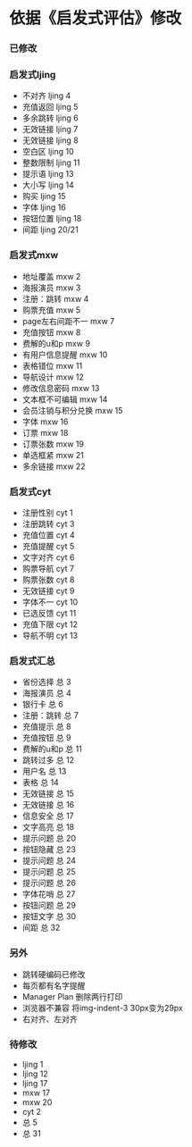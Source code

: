 ﻿# 依据《启发式评估》修改

### 已修改

### 启发式ljing
+ 不对齐    ljing 4
+ 充值返回  ljing 5
+ 多余跳转  ljing 6
+ 无效链接  ljing 7
+ 无效链接  ljing 8
+ 空白区    ljing 10
+ 整数限制  ljing 11
+ 提示语    ljing 13
+ 大小写    ljing 14
+ 购买      ljing 15
+ 字体      ljing 16
+ 按钮位置  ljing 18
+ 间距      ljing 20/21

### 启发式mxw
+ 地址覆盖          mxw 2
+ 海报演员          mxw 3
+ 注册：跳转        mxw 4
+ 购票充值          mxw 5
+ page左右间距不一  mxw 7
+ 充值按钮          mxw 8
+ 费解的u和p        mxw 9
+ 有用户信息提醒    mxw 10
+ 表格错位          mxw 11
+ 导航设计          mxw 12
+ 修改信息密码      mxw 13
+ 文本框不可编辑    mxw 14
+ 会员注销与积分兑换   mxw 15
+ 字体      mxw 16
+ 订票      mxw 18
+ 订票张数  mxw 19
+ 单选框紧  mxw 21
+ 多余链接  mxw 22

### 启发式cyt
+ 注册性别  cyt 1
+ 注册跳转  cyt 3
+ 充值位置  cyt 4
+ 充值提醒  cyt 5
+ 文字对齐  cyt 6
+ 购票导航  cyt 7
+ 购票张数  cyt 8
+ 无效链接  cyt 9
+ 字体不一  cyt 10
+ 已选反馈  cyt 11
+ 充值下限  cyt 12
+ 导航不明  cyt 13

### 启发式汇总
+ 省份选择    总 3
+ 海报演员    总 4
+ 银行卡      总 6
+ 注册：跳转  总 7
+ 充值提示    总 8
+ 充值按钮    总 9
+ 费解的u和p  总 11
+ 跳转过多    总 12
+ 用户名      总 13
+ 表格        总 14
+ 无效链接    总 15
+ 无效链接    总 16
+ 信息安全    总 17
+ 文字高亮    总 18
+ 提示问题    总 20
+ 按钮隐藏    总 23
+ 提示问题    总 24
+ 提示问题    总 25
+ 提示问题    总 26
+ 字体花哨    总 27
+ 按钮问题    总 29
+ 按钮文字    总 30
+ 间距        总 32


### 另外
+ 跳转硬编码已修改
+ 每页都有名字提醒
+ Manager Plan 删除两行打印
+ 浏览器不兼容  将img-indent-3  30px变为29px
+ 右对齐、左对齐


### 待修改 
+ ljing 1
+ ljing 12
+ ljing 17
+ mxw 17
+ mxw 20
+ cyt 2
+ 总 5
+ 总 31